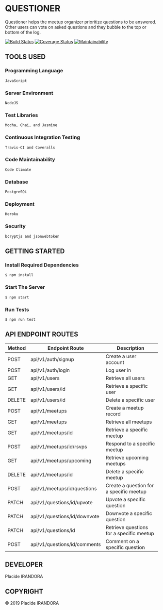 # QUESTIONER

​Questioner​ helps the meetup organizer prioritize questions to be answered. Other users can vote on asked questions and they bubble to the top or bottom of the log.

[![Build Status](https://travis-ci.org/placideirandora/questioner.svg?branch=develop)](https://travis-ci.org/placideirandora/questioner)  [![Coverage Status](https://coveralls.io/repos/github/placideirandora/questioner/badge.svg?branch=develop)](https://coveralls.io/github/placideirandora/questioner?branch=develop)  [![Maintainability](https://api.codeclimate.com/v1/badges/931a22049dce652e85fe/maintainability)](https://codeclimate.com/github/placideirandora/questioner/maintainability) 


## TOOLS USED

### Programming Language

```
JavaScript
```

### Server Environment

```
NodeJS
```

### Test Libraries

```
Mocha, Chai, and Jasmine
```

### Continuous Integration Testing

```
Travis-CI and Coveralls
```

### Code Maintainability

```
Code Climate
```

### Database

```
PostgreSQL
```

### Deployment

```
Heroku
```

### Security

```
bcryptjs and jsonwebtoken
```


## GETTING STARTED

### Install Required Dependencies

```
$ npm install
```

### Start The Server

```
$ npm start
```

### Run Tests

```
$ npm run test
```

## API ENDPOINT ROUTES

| Method | Endpoint Route | Description |
|--------|----------------|-------------|
|  POST  | api/v1/auth/signup | Create a user account |
|  POST  | api/v1/auth/login  | Log user in |
|  GET   | api/v1/users | Retrieve all users |
|  GET   | api/v1/users/id | Retrieve a specific user | 
|  DELETE | api/v1/users/id | Delete a specific user |
|  POST | api/v1/meetups | Create a meetup record |
|  GET   | api/v1/meetups | Retrieve all meetups |
|  GET   | api/v1/meetups/id | Retrieve a specific meetup |
|  POST  | api/v1/meetups/id/rsvps | Respond to a specific meetup |
|  GET   | api/v1/meetups/upcoming | Retrieve upcoming meetups |
|  DELETE | api/v1/meetups/id | Delete a specific meetup |
|  POST  | api/v1/meetups/id/questions | Create a question for a specific meetup |
|  PATCH | api/v1/questions/id/upvote | Upvote a specific question |
|  PATCH | api/v1/questions/id/downvote | Downvote a specific question |
|  PATCH | api/v1/questions/id | Retrieve questions for a specific meetup |
|  POST  | api/v1/questions/id/comments | Comment on a specific question |

## DEVELOPER

Placide IRANDORA

## COPYRIGHT

&copy; 2019 Placide IRANDORA






